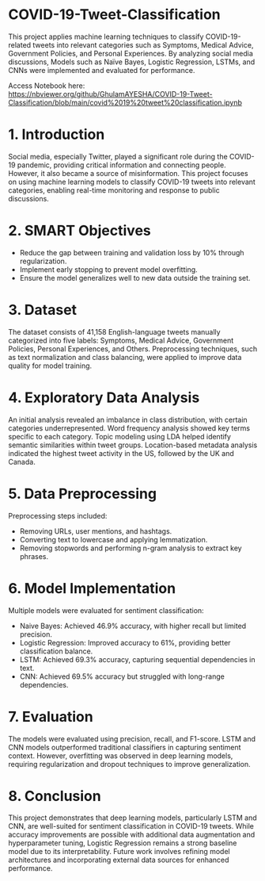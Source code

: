 # COVID-19-Tweet-Classification
This project applies machine learning techniques to classify COVID-19-related tweets into relevant categories such as Symptoms, Medical Advice, Government Policies, and Personal Experiences. By analyzing social media discussions, Models such as Naïve Bayes, Logistic Regression, LSTMs, and CNNs were implemented and evaluated for performance.

Access Notebook here: https://nbviewer.org/github/GhulamAYESHA/COVID-19-Tweet-Classification/blob/main/covid%2019%20tweet%20classification.ipynb


# 1. Introduction

Social media, especially Twitter, played a significant role during the COVID-19 pandemic, providing critical information and connecting people. However, it also became a source of misinformation. This project focuses on using machine learning models to classify COVID-19 tweets into relevant categories, enabling real-time monitoring and response to public discussions.

# 2. SMART Objectives

- Reduce the gap between training and validation loss by 10% through regularization.
- Implement early stopping to prevent model overfitting.
- Ensure the model generalizes well to new data outside the training set.

# 3. Dataset

The dataset consists of 41,158 English-language tweets manually categorized into five labels: Symptoms, Medical Advice, Government Policies, Personal Experiences, and Others. Preprocessing techniques, such as text normalization and class balancing, were applied to improve data quality for model training.

# 4. Exploratory Data Analysis

An initial analysis revealed an imbalance in class distribution, with certain categories underrepresented. Word frequency analysis showed key terms specific to each category. Topic modeling using LDA helped identify semantic similarities within tweet groups. Location-based metadata analysis indicated the highest tweet activity in the US, followed by the UK and Canada.

# 5. Data Preprocessing

Preprocessing steps included:

- Removing URLs, user mentions, and hashtags.
- Converting text to lowercase and applying lemmatization.
- Removing stopwords and performing n-gram analysis to extract key phrases.

# 6. Model Implementation

Multiple models were evaluated for sentiment classification:

- Naive Bayes: Achieved 46.9% accuracy, with higher recall but limited precision.
- Logistic Regression: Improved accuracy to 61%, providing better classification balance.
- LSTM: Achieved 69.3% accuracy, capturing sequential dependencies in text.
- CNN: Achieved 69.5% accuracy but struggled with long-range dependencies.

# 7. Evaluation

The models were evaluated using precision, recall, and F1-score. LSTM and CNN models outperformed traditional classifiers in capturing sentiment context. However, overfitting was observed in deep learning models, requiring regularization and dropout techniques to improve generalization.

# 8. Conclusion

This project demonstrates that deep learning models, particularly LSTM and CNN, are well-suited for sentiment classification in COVID-19 tweets. While accuracy improvements are possible with additional data augmentation and hyperparameter tuning, Logistic Regression remains a strong baseline model due to its interpretability. Future work involves refining model architectures and incorporating external data sources for enhanced performance.
